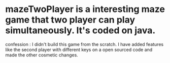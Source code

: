 # mazeTwoPlayer is a interesting maze game that two player can play simultaneously. It's coded on java.
confession : I didn't build this game from the scratch. I have added features like the second player with different keys on a open sourced code and made the other cosmetic changes. 

